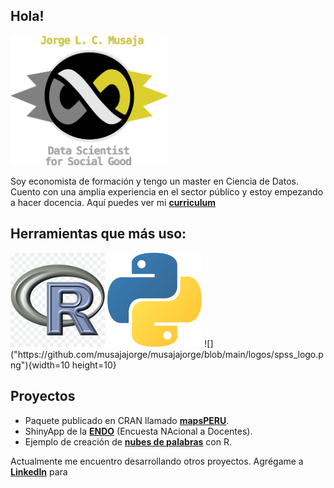 
## Hola!

<img src="logos/item_infinito.png" width="50%"/>

Soy economista de formación y tengo un master en Ciencia de Datos. Cuento con una amplia experiencia en el sector público y estoy empezando a hacer docencia. Aquí puedes ver mi **[curriculum](https://github.com/musajajorge/CV/raw/master/Curriculum.pdf)**


## Herramientas que más uso:  

<img src="logos/r_logo.png" width="30%" />
<img src="logos/python_logo.png" width="30%" />
![]("https://github.com/musajajorge/musajajorge/blob/main/logos/spss_logo.png"){width=10 height=10}


## Proyectos

+ Paquete publicado en CRAN llamado **[mapsPERU](https://github.com/musajajorge/mapsPERU/)**.    
+ ShinyApp de la **[ENDO](https://jorge-musaja.shinyapps.io/endo/)** (Encuesta NAcional a Docentes).  
+ Ejemplo de creación de **[nubes de palabras](https://rpubs.com/jorgemusaja/NubePalabras2/)** con R.  

Actualmente me encuentro desarrollando otros proyectos. Agrégame a **[LinkedIn](https://www.linkedin.com/in/musajajorge/)** para 

